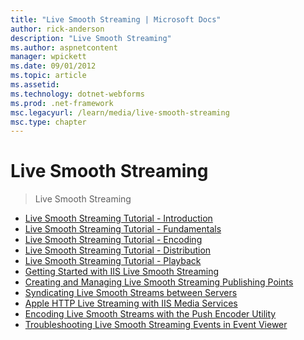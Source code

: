 ```yaml
---
title: "Live Smooth Streaming | Microsoft Docs"
author: rick-anderson
description: "Live Smooth Streaming"
ms.author: aspnetcontent
manager: wpickett
ms.date: 09/01/2012
ms.topic: article
ms.assetid: 
ms.technology: dotnet-webforms
ms.prod: .net-framework
msc.legacyurl: /learn/media/live-smooth-streaming
msc.type: chapter
---
```

Live Smooth Streaming
====================
> Live Smooth Streaming


- [Live Smooth Streaming Tutorial - Introduction](live-smooth-streaming-tutorial-introduction.md)
- [Live Smooth Streaming Tutorial - Fundamentals](live-smooth-streaming-tutorial-fundamentals.md)
- [Live Smooth Streaming Tutorial - Encoding](live-smooth-streaming-tutorial-encoding.md)
- [Live Smooth Streaming Tutorial - Distribution](live-smooth-streaming-tutorial-distribution.md)
- [Live Smooth Streaming Tutorial - Playback](live-smooth-streaming-tutorial-playback.md)
- [Getting Started with IIS Live Smooth Streaming](getting-started-with-iis-live-smooth-streaming.md)
- [Creating and Managing Live Smooth Streaming Publishing Points](creating-and-managing-live-smooth-streaming-publishing-points.md)
- [Syndicating Live Smooth Streams between Servers](syndicating-live-smooth-streams-between-servers.md)
- [Apple HTTP Live Streaming with IIS Media Services](apple-http-live-streaming-with-iis-media-services.md)
- [Encoding Live Smooth Streams with the Push Encoder Utility](encoding-live-smooth-streams-with-the-push-encoder-utility.md)
- [Troubleshooting Live Smooth Streaming Events in Event Viewer](troubleshooting-live-smooth-streaming-events-in-event-viewer.md)